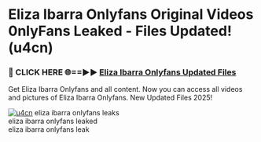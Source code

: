 # Eliza Ibarra Onlyfans Original Videos 0nlyFans Leaked - Files Updated! (u4cn)

<h3>🔴 CLICK HERE 🌐==►► <a href="https://tinyurl.com/2wckxsce" rel="nofollow">Eliza Ibarra Onlyfans Updated Files</a></h3>

Get Eliza Ibarra Onlyfans and all content. Now you can access all videos and pictures of Eliza Ibarra Onlyfans. New Updated Files 2025!

[![u4cn](https://i.imgur.com/AFduVYN.gif)](https://tinyurl.com/2wckxsce)
eliza ibarra onlyfans leaks<br>
eliza ibarra onlyfans leaked<br>
eliza ibarra onlyfans leak